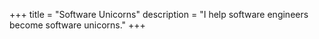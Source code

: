 +++
title = "Software Unicorns"
description = "I help software engineers become software unicorns."
+++


